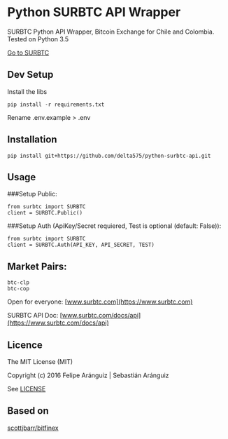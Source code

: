 # Python SURBTC API Wrapper

SURBTC Python API Wrapper, Bitcoin Exchange for Chile and Colombia.
Tested on Python 3.5

[Go to SURBTC](https://www.surbtc.com)

## Dev Setup

Install the libs

    pip install -r requirements.txt

Rename .env.example > .env

## Installation

    pip install git+https://github.com/delta575/python-surbtc-api.git

## Usage

###Setup Public:

    from surbtc import SURBTC
    client = SURBTC.Public()

###Setup Auth (ApiKey/Secret requiered, Test is optional (default: False)):

    from surbtc import SURBTC
    client = SURBTC.Auth(API_KEY, API_SECRET, TEST)

## Market Pairs:

    btc-clp
    btc-cop

Open for everyone:
[www.surbtc.com](https://www.surbtc.com)

SURBTC API Doc:
[www.surbtc.com/docs/api](https://www.surbtc.com/docs/api)

## Licence

The MIT License (MIT)

Copyright (c) 2016 Felipe Aránguiz | Sebastián Aránguiz

See [LICENSE](LICENSE)

## Based on

[scottjbarr/bitfinex](https://github.com/scottjbarr/bitfinex)
